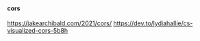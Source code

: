 
#### cors 

https://jakearchibald.com/2021/cors/
https://dev.to/lydiahallie/cs-visualized-cors-5b8h
